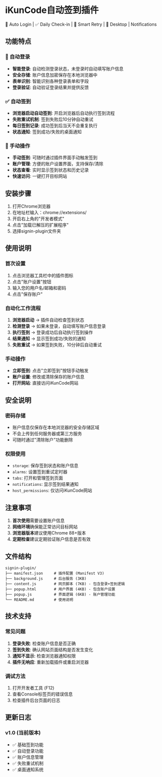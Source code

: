 # iKunCode自动签到插件
🔐 Auto Login | ✅ Daily Check-in | 🔄 Smart Retry | 📱 Desktop | Notifications
## 功能特点

### 🔐 自动登录
- **智能登录**: 自动检测登录状态，未登录时自动填写账户信息
- **安全存储**: 账户信息加密保存在本地浏览器中
- **表单识别**: 智能识别各种登录表单和字段
- **登录验证**: 自动验证登录结果并提供反馈

### ✅ 自动签到
- **浏览器启动自动签到**: 开启浏览器后自动执行签到流程
- **失败重试机制**: 签到失败后10分钟自动重试
- **每日签到记录**: 成功签到后当天不会重复执行
- **状态通知**: 签到成功/失败的桌面通知

### 🎯 手动操作
- **手动签到**: 可随时通过插件界面手动触发签到
- **账户管理**: 方便的账户设置界面，支持保存/清除
- **状态查看**: 实时显示签到状态和历史记录
- **快速访问**: 一键打开目标网站

## 安装步骤

1. 打开Chrome浏览器
2. 在地址栏输入：chrome://extensions/
3. 开启右上角的"开发者模式"
4. 点击"加载已解压的扩展程序"
5. 选择signin-plugin文件夹

## 使用说明

### 首次设置
1. 点击浏览器工具栏中的插件图标
2. 点击"账户设置"按钮
3. 输入您的用户名/邮箱和密码
4. 点击"保存账户"

### 自动化工作流程
1. **浏览器启动** → 插件自动检查签到状态
2. **检测登录** → 如果未登录，自动填写账户信息登录
3. **执行签到** → 登录成功后自动执行签到操作
4. **结果通知** → 显示签到成功/失败的通知
5. **失败重试** → 如果签到失败，10分钟后自动重试

### 手动操作
- **立即签到**: 点击"立即签到"按钮手动触发
- **账户设置**: 修改或清除保存的账户信息
- **打开网站**: 直接访问iKunCode网站

## 安全说明

### 密码存储
- 账户信息仅保存在本地浏览器的安全存储区域
- 不会上传到任何服务器或第三方服务
- 可随时通过"清除账户"功能删除

### 权限使用
- `storage`: 保存签到状态和账户信息
- `alarms`: 设置签到重试定时器
- `tabs`: 打开和管理签到页面
- `notifications`: 显示签到结果通知
- `host_permissions`: 仅访问iKunCode网站

## 注意事项

1. **首次使用**需要设置账户信息
2. **网络环境**确保能正常访问目标网站
3. **浏览器版本**建议使用Chrome 88+版本
4. **定期检查**建议定期验证账户信息是否有效

## 文件结构

```
signin-plugin/
├── manifest.json     # 插件配置 (Manifest V3)
├── background.js     # 后台服务 (3KB)
├── content.js        # 网页脚本 (7KB) - 包含登录+签到逻辑
├── popup.html        # 用户界面 (4KB) - 包含账户设置
├── popup.js          # 界面逻辑 (6KB) - 账户管理功能
└── README.md         # 使用说明
```

## 技术支持

### 常见问题
1. **登录失败**: 检查账户信息是否正确
2. **签到失败**: 确认网站页面结构是否发生变化
3. **通知不显示**: 检查浏览器通知权限
4. **插件无响应**: 重新加载插件或重启浏览器

### 调试方法
1. 打开开发者工具 (F12)
2. 查看Console标签页的错误信息
3. 检查插件后台页面的日志

## 更新日志

### v1.0 (当前版本)
- ✅ 基础签到功能
- ✅ 自动登录功能
- ✅ 账户信息管理
- ✅ 失败重试机制
- ✅ 桌面通知系统